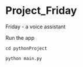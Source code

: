 # Project_Friday

Friday - a voice assistant

Run the app
```
cd pythonProject
```

```
python main.py
```
